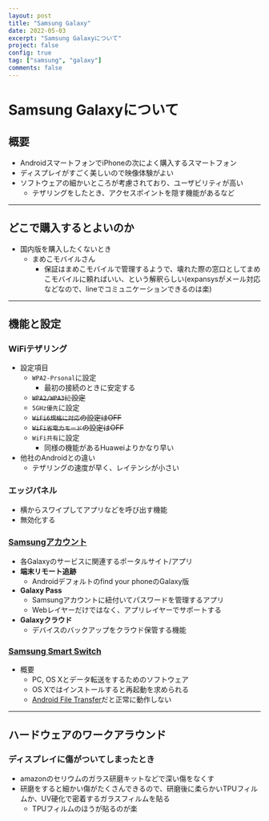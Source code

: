 ```yaml
---
layout: post
title: "Samsung Galaxy"
date: 2022-05-03
excerpt: "Samsung Galaxyについて"
project: false
config: true
tag: ["samsung", "galaxy"]
comments: false
---
```


# Samsung Galaxyについて

## 概要
 - AndroidスマートフォンでiPhoneの次によく購入するスマートフォン
 - ディスプレイがすごく美しいので映像体験がよい
 - ソフトウェアの細かいところが考慮されており、ユーザビリティが高い
   - テザリングをしたとき、アクセスポイントを隠す機能があるなど

---

## どこで購入するとよいのか
 - 国内版を購入したくないとき
   - まめこモバイルさん
     - 保証はまめこモバイルで管理するようで、壊れた際の窓口としてまめこモバイルに頼ればいい、という解釈らしい(expansysがメール対応などなので、lineでコミュニケーションできるのは楽)

---

## 機能と設定

### WiFiテザリング
 - 設定項目
   - `WPA2-Prsonal`に設定
     - 最初の接続のときに安定する
   - ~~`WPA2/WPA3`に設定~~
   - `5GHz優先`に設定
   - ~~`WiFi6規格に対応`の設定はOFF~~
   - ~~`WiFi省電力モード`の設定はOFF~~
   - `WiFi共有`に設定
     - 同様の機能があるHuaweiよりかなり早い
 - 他社のAndroidとの違い
   - テザリングの速度が早く、レイテンシが小さい

### エッジパネル
 - 横からスワイプしてアプリなどを呼び出す機能
 - 無効化する

### [Samsungアカウント](https://account.samsung.com/membership/contents/main)
 - 各Galaxyのサービスに関連するポータルサイト/アプリ
 - **端末リモート追跡**
   - Androidデフォルトのfind your phoneのGalaxy版
 - **Galaxy Pass**
   - Samsungアカウントに紐付いてパスワードを管理するアプリ
   - Webレイヤーだけではなく、アプリレイヤーでサポートする
 - **Galaxyクラウド**
   - デバイスのバックアップをクラウド保管する機能

### [Samsung Smart Switch](https://www.samsung.com/us/support/owners/app/smart-switch)
 - 概要
   - PC, OS Xとデータ転送をするためのソフトウェア
   - OS Xではインストールすると再起動を求められる
   - [Android File Transfer](/android/)だと正常に動作しない

---

## ハードウェアのワークアラウンド

### ディスプレイに傷がついてしまったとき
 - amazonのセリウムのガラス研磨キットなどで深い傷をなくす
 - 研磨をすると細かい傷がたくさんできるので、研磨後に柔らかいTPUフィルムか、UV硬化で密着するガラスフィルムを貼る
   - TPUフィルムのほうが貼るのが楽

